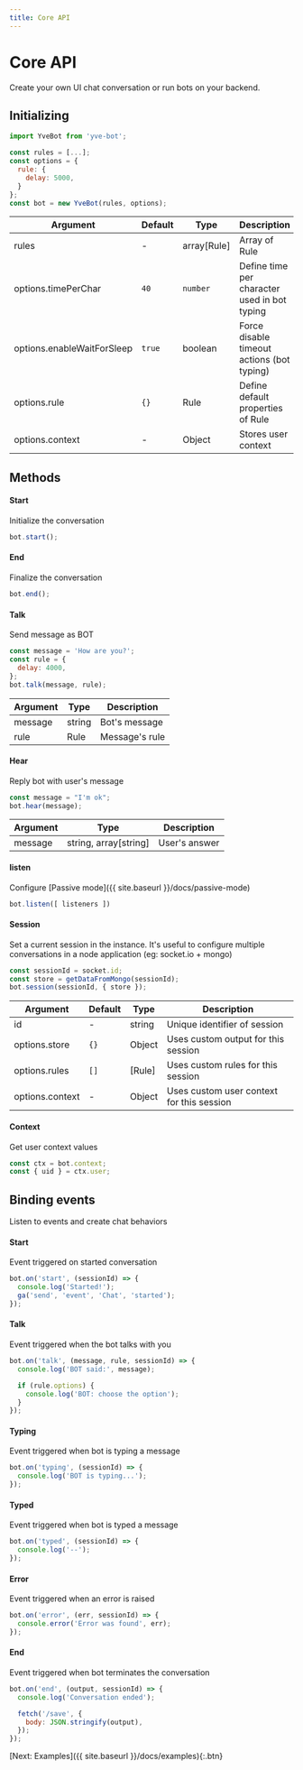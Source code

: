 ```yaml
---
title: Core API
---
```


# Core API

Create your own UI chat conversation or run bots on your backend.

## Initializing
```javascript
import YveBot from 'yve-bot';

const rules = [...];
const options = {
  rule: {
    delay: 5000,
  }
};
const bot = new YveBot(rules, options);
```

| Argument | Default | Type | Description |
|----------|---------|------|-------------|
| rules | - | array[Rule] | Array of Rule
| options.timePerChar | `40` | `number` | Define time per character used in bot typing
| options.enableWaitForSleep | `true` | boolean | Force disable timeout actions (bot typing)
| options.rule | `{}` | Rule | Define default properties of Rule
| options.context | - | Object | Stores user context


## Methods

#### Start

Initialize the conversation

```javascript
bot.start();
```

#### End

Finalize the conversation

```javascript
bot.end();
```

#### Talk

Send message as BOT

```javascript
const message = 'How are you?';
const rule = {
  delay: 4000,
};
bot.talk(message, rule);
```

| Argument | Type | Description |
|----------|------|-------------|
| message | string | Bot's message
| rule | Rule | Message's rule

#### Hear

Reply bot with user's message

```javascript
const message = "I'm ok";
bot.hear(message);
```

| Argument | Type | Description |
|----------|------|-------------|
| message | string, array[string] | User's answer

#### listen

Configure [Passive mode]({{ site.baseurl }}/docs/passive-mode)
```javascript
bot.listen([ listeners ])
```

#### Session

Set a current session in the instance. It's useful to configure multiple conversations in a node application (eg: socket.io + mongo)

```javascript
const sessionId = socket.id;
const store = getDataFromMongo(sessionId);
bot.session(sessionId, { store });
```

| Argument | Default | Type | Description |
|----------|---------|------|-------------|
| id | - | string | Unique identifier of session
| options.store | `{}` | Object | Uses custom output for this session
| options.rules | `[]` | [Rule] | Uses custom rules for this session
| options.context | - | Object | Uses custom user context for this session

#### Context

Get user context values

```javascript
const ctx = bot.context;
const { uid } = ctx.user;
```


## Binding events

Listen to events and create chat behaviors

#### Start

Event triggered on started conversation

```javascript
bot.on('start', (sessionId) => {
  console.log('Started!');
  ga('send', 'event', 'Chat', 'started');
});
```

#### Talk

Event triggered when the bot talks with you

```javascript
bot.on('talk', (message, rule, sessionId) => {
  console.log('BOT said:', message);

  if (rule.options) {
    console.log('BOT: choose the option');
  }
});
```

#### Typing

Event triggered when bot is typing a message

```javascript
bot.on('typing', (sessionId) => {
  console.log('BOT is typing...');
});
```

#### Typed

Event triggered when bot is typed a message

```javascript
bot.on('typed', (sessionId) => {
  console.log('--');
});
```

#### Error

Event triggered when an error is raised

```javascript
bot.on('error', (err, sessionId) => {
  console.error('Error was found', err);
});
```

#### End

Event triggered when bot terminates the conversation

```javascript
bot.on('end', (output, sessionId) => {
  console.log('Conversation ended');

  fetch('/save', {
    body: JSON.stringify(output),
  });
});
```

[Next: Examples]({{ site.baseurl }}/docs/examples){:.btn}
